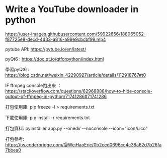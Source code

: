 # Write a YouTube downloader in python

https://user-images.githubusercontent.com/59922656/188065052-f87725e8-decd-4d33-a816-a99e9cbcbf99.mp4

pytube API: https://pytube.io/en/latest/

pyQt6 : https://doc.qt.io/qtforpython/index.html

學習pyQt6 : https://blog.csdn.net/weixin_42290927/article/details/112918767#t0

IF ffmpeg console跑出來 ： https://stackoverflow.com/questions/62968888/how-to-hide-console-output-of-ffmpeg-in-python/71741286#71741286

打包使用庫: pip freeze -l > requirements.txt

下載使用庫: pip install -r requirements.txt

打包資料: pyinstaller app.py --onedir --noconsole --icon="icon/i.ico"

打包參考: https://tw.coderbridge.com/@WeiHaoEric/0b2ced0696cc4c38a62d7b26fa7bbea0
